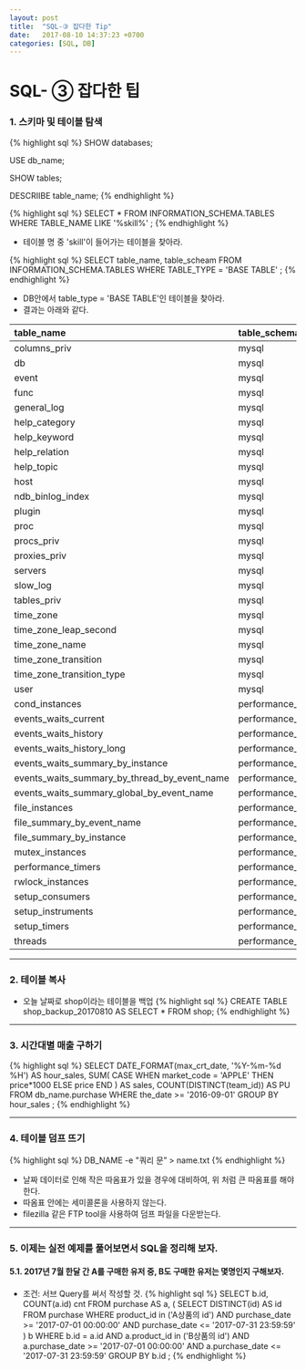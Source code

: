 ```yaml
---
layout: post
title:  "SQL-③ 잡다한 Tip"
date:   2017-08-10 14:37:23 +0700
categories: [SQL, DB]
---
```

# SQL- ③ 잡다한 팁

### 1. 스키마 및 테이블 탐색

{% highlight sql %}
SHOW databases;

USE db_name;

SHOW tables;

DESCRIIBE table_name;
{% endhighlight %}

{% highlight sql %}
SELECT *
FROM INFORMATION_SCHEMA.TABLES
WHERE TABLE_NAME LIKE '%skill%'
;
{% endhighlight %}
* 테이블 명 중 'skill'이 들어가는 테이블을 찾아라.

{% highlight sql %}
SELECT table_name, table_scheam
FROM INFORMATION_SCHEMA.TABLES
WHERE TABLE_TYPE = 'BASE TABLE'
;
{% endhighlight %}
- DB안에서 table_type = 'BASE TABLE'인 테이블을 찾아라.
- 결과는 아래와 같다.

| table_name | table_schema |
| :--- | :--- |
| columns_priv                                 | mysql              |
| db                                           | mysql              |
| event                                        | mysql              |
| func                                         | mysql              |
| general_log                                  | mysql              |
| help_category                                | mysql              |
| help_keyword                                 | mysql              |
| help_relation                                | mysql              |
| help_topic                                   | mysql              |
| host                                         | mysql              |
| ndb_binlog_index                             | mysql              |
| plugin                                       | mysql              |
| proc                                         | mysql              |
| procs_priv                                   | mysql              |
| proxies_priv                                 | mysql              |
| servers                                      | mysql              |
| slow_log                                     | mysql              |
| tables_priv                                  | mysql              |
| time_zone                                    | mysql              |
| time_zone_leap_second                        | mysql              |
| time_zone_name                               | mysql              |
| time_zone_transition                         | mysql              |
| time_zone_transition_type                    | mysql              |
| user                                         | mysql              |
| cond_instances                               | performance_schema |
| events_waits_current                         | performance_schema |
| events_waits_history                         | performance_schema |
| events_waits_history_long                    | performance_schema |
| events_waits_summary_by_instance             | performance_schema |
| events_waits_summary_by_thread_by_event_name | performance_schema |
| events_waits_summary_global_by_event_name    | performance_schema |
| file_instances                               | performance_schema |
| file_summary_by_event_name                   | performance_schema |
| file_summary_by_instance                     | performance_schema |
| mutex_instances                              | performance_schema |
| performance_timers                           | performance_schema |
| rwlock_instances                             | performance_schema |
| setup_consumers                              | performance_schema |
| setup_instruments                            | performance_schema |
| setup_timers                                 | performance_schema |
| threads                                      | performance_schema |

---
### 2. 테이블 복사
* 오늘 날짜로 shop이라는 테이블을 백업
{% highlight sql %}
CREATE TABLE shop_backup_20170810 AS SELECT * FROM shop;
{% endhighlight %}

---
### 3. 시간대별 매출 구하기
{% highlight sql %}
SELECT
    DATE_FORMAT(max_crt_date, '%Y-%m-%d %H') AS hour_sales,
    SUM(
        CASE WHEN market_code = 'APPLE' THEN price*1000 ELSE price END
        ) AS sales,
    COUNT(DISTINCT(team_id)) AS PU
FROM db_name.purchase
WHERE the_date >= '2016-09-01'
GROUP BY hour_sales
;
{% endhighlight %}

---
### 4. 테이블 덤프 뜨기
{% highlight sql %}
DB_NAME -e "쿼리 문” > name.txt
{% endhighlight %}
* 날짜 데이터로 인해 작은 따옴표가 있을 경우에 대비하여, 위 처럼 큰 따옴표를 해야한다.
* 따옴표 안에는 세미콜론을 사용하지 않는다.
* filezilla 같은 FTP tool을 사용하여 덤프 파일을 다운받는다.

---
### 5. 이제는 실전 예제를 풀어보면서 SQL을 정리해 보자.
#### 5.1. 2017년 7월 한달 간 A를 구매한 유저 중, B도 구매한 유저는 몇명인지 구해보자.
- 조건: 서브 Query를 써서 작성할 것.
{% highlight sql %}
SELECT b.id, COUNT(a.id) cnt
FROM purchase AS a,
    (
        SELECT DISTINCT(id) AS id
        FROM purchase
        WHERE product_id in ('A상품의 id')
        AND purchase_date >= '2017-07-01 00:00:00'
        AND purchase_date <= '2017-07-31 23:59:59'
    ) b
WHERE b.id = a.id
AND a.product_id in ('B상품의 id')
AND a.purchase_date >= '2017-07-01 00:00:00'
AND a.purchase_date <= '2017-07-31 23:59:59'
GROUP BY b.id
;
{% endhighlight %}